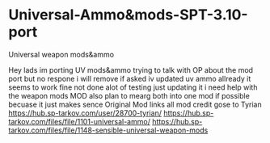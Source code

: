 # Universal-Ammo&mods-SPT-3.10-port
Universal weapon mods&ammo

Hey lads im porting UV mods&ammo trying to talk with OP about the mod port but no respone i will remove if asked 
 iv updated uv ammo allready it seems to work fine not done alot of testing just updating it i need help with the weapon mods MOD also plan to mearg both into one mod if possible becuase it just makes sence 
Original Mod links
all mod credit gose to Tyrian https://hub.sp-tarkov.com/user/28700-tyrian/
https://hub.sp-tarkov.com/files/file/1101-universal-ammo/
https://hub.sp-tarkov.com/files/file/1148-sensible-universal-weapon-mods
